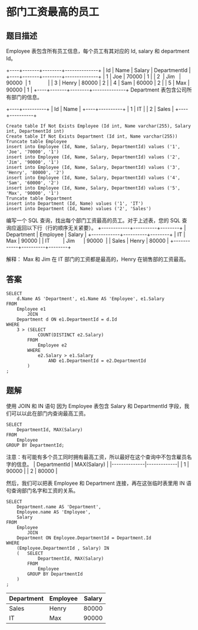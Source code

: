 <!--
 * @Author: your name
 * @Date: 2020-09-29 10:20:16
 * @LastEditTime: 2020-09-30 13:31:32
 * @LastEditors: Please set LastEditors
 * @Description: In User Settings Edit
 * @FilePath: \database-sql-combat\73. 部门工资最高的员工.md
-->

# 部门工资最高的员工

## 题目描述

Employee 表包含所有员工信息，每个员工有其对应的 Id, salary 和 department Id。

+----+-------+--------+--------------+
| Id | Name  | Salary | DepartmentId |
+----+-------+--------+--------------+
| 1  | Joe   | 70000  | 1            |
| 2  | Jim   | 90000  | 1            |
| 3  | Henry | 80000  | 2            |
| 4  | Sam   | 60000  | 2            |
| 5  | Max   | 90000  | 1            |
+----+-------+--------+--------------+
Department 表包含公司所有部门的信息。

+----+----------+
| Id | Name     |
+----+----------+
| 1  | IT       |
| 2  | Sales    |
+----+----------+

``` mysql
Create table If Not Exists Employee (Id int, Name varchar(255), Salary int, DepartmentId int)
Create table If Not Exists Department (Id int, Name varchar(255))
Truncate table Employee
insert into Employee (Id, Name, Salary, DepartmentId) values ('1', 'Joe', '70000', '1')
insert into Employee (Id, Name, Salary, DepartmentId) values ('2', 'Jim', '90000', '1')
insert into Employee (Id, Name, Salary, DepartmentId) values ('3', 'Henry', '80000', '2')
insert into Employee (Id, Name, Salary, DepartmentId) values ('4', 'Sam', '60000', '2')
insert into Employee (Id, Name, Salary, DepartmentId) values ('5', 'Max', '90000', '1')
Truncate table Department
insert into Department (Id, Name) values ('1', 'IT')
insert into Department (Id, Name) values ('2', 'Sales')
```

编写一个 SQL 查询，找出每个部门工资最高的员工。对于上述表，您的 SQL 查询应返回以下行（行的顺序无关紧要）。
+------------+----------+--------+
| Department | Employee | Salary |
+------------+----------+--------+
| IT         | Max      | 90000  |
| IT         | Jim      | 90000  |
| Sales      | Henry    | 80000  |
+------------+----------+--------+

解释：
Max 和 Jim 在 IT 部门的工资都是最高的，Henry 在销售部的工资最高。

## 答案

``` mysql
SELECT
    d.Name AS 'Department', e1.Name AS 'Employee', e1.Salary
FROM
    Employee e1
        JOIN
    Department d ON e1.DepartmentId = d.Id
WHERE
    3 > (SELECT
            COUNT(DISTINCT e2.Salary)
        FROM
            Employee e2
        WHERE
            e2.Salary > e1.Salary
                AND e1.DepartmentId = e2.DepartmentId
        )
;
```

## 题解

使用 JOIN 和 IN 语句
因为 Employee 表包含 Salary 和 DepartmentId 字段，我们可以以此在部门内查询最高工资。

``` mysql
SELECT
    DepartmentId, MAX(Salary)
FROM
    Employee
GROUP BY DepartmentId;
```

注意：有可能有多个员工同时拥有最高工资，所以最好在这个查询中不包含雇员名字的信息。
| DepartmentId | MAX(Salary) |
|--------------|-------------|
| 1            | 90000       |
| 2            | 80000       |

然后，我们可以把表 Employee 和 Department 连接，再在这张临时表里用 IN 语句查询部门名字和工资的关系。

``` mysql
SELECT
    Department.name AS 'Department',
    Employee.name AS 'Employee',
    Salary
FROM
    Employee
        JOIN
    Department ON Employee.DepartmentId = Department.Id
WHERE
    (Employee.DepartmentId , Salary) IN
    (   SELECT
            DepartmentId, MAX(Salary)
        FROM
            Employee
        GROUP BY DepartmentId
	)
;
```

| Department | Employee | Salary |
|------------|----------|--------|
| Sales      | Henry    | 80000  |
| IT         | Max      | 90000  |
